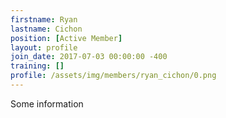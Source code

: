```yaml
---
firstname: Ryan
lastname: Cichon
position: [Active Member]
layout: profile
join_date: 2017-07-03 00:00:00 -400
training: []
profile: /assets/img/members/ryan_cichon/0.png
---
```

Some information